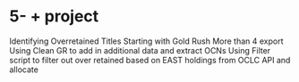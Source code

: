 # 5- + project
Identifying Overretained Titles
Starting with Gold Rush More than 4 export
Using Clean GR to add in additional data and extract OCNs
Using Filter script to filter out over retained based on EAST holdings from OCLC API and allocate

